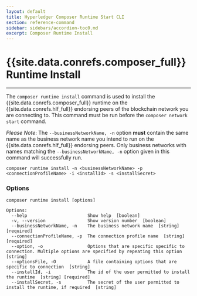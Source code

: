 ```yaml
---
layout: default
title: Hyperledger Composer Runtime Start CLI
section: reference-command
sidebar: sidebars/accordion-toc0.md
excerpt: Composer Runtime Install
---
```


# {{site.data.conrefs.composer_full}} Runtime Install

---

The `composer runtime install` command is used to install the {{site.data.conrefs.composer_full}} runtime on the {{site.data.conrefs.hlf_full}} endorsing peers of the blockchain network you are connecting to. This command must be run before the `composer network start` command.

_Please Note_: The `--businessNetworkName, -n` option **must** contain the same name as the business network name you intend to run on the {{site.data.conrefs.hlf_full}} endorsing peers. Only business networks with names matching the `--businessNetworkName, -n` option given in this command will successfully run.

```
composer runtime install -n <businessNetworkName> -p <connectionProfileName> -i <installId> -s <installSecret>
```

### Options
```
composer runtime install [options]

Options:
  --help                       Show help  [boolean]
  -v, --version                Show version number  [boolean]
  --businessNetworkName, -n    The business network name  [string] [required]
  --connectionProfileName, -p  The connection profile name  [string] [required]
  --option, -o                 Options that are specific specific to connection. Multiple options are specified by repeating this option  [string]
  --optionsFile, -O            A file containing options that are specific to connection  [string]
  --installId, -i              The id of the user permitted to install the runtime  [string] [required]
  --installSecret, -s          The secret of the user permitted to install the runtime, if required  [string]
```
